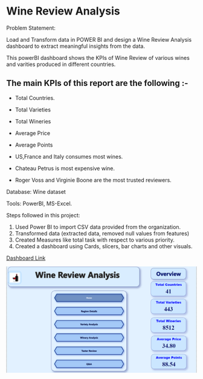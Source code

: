 # Wine Review Analysis

Problem Statement:

Load and Transform data in POWER BI and design a Wine Review Analysis dashboard to extract meaningful insights from the data.

This powerBI dashboard shows the KPIs of Wine Review of various wines and varities produced in different countries.

## The main KPIs of this report are the following :-
* Total Countries.
* Total Varieties
* Total Wineries
* Average Price
* Average Points

* US,France and Italy consumes most wines.
* Chateau Petrus is most expensive wine.
* Roger Voss and Virginie Boone are the most trusted reviewers.

Database: Wine dataset

Tools: PowerBI, MS-Excel.

Steps followed in this project:
1. Used Power BI to import CSV data provided from the organization.
2. Transformed data (extracted data, removed null values from features)
3. Created Measures like total task with respect to various priority.
4. Created a dashboard using Cards, slicers, bar charts and other visuals.

[Dashboard Link](https://www.novypro.com/project/wine-review)




![Logo](https://github.com/hvardhank7/Wine-Sales-Analysis/blob/main/wine.png)

